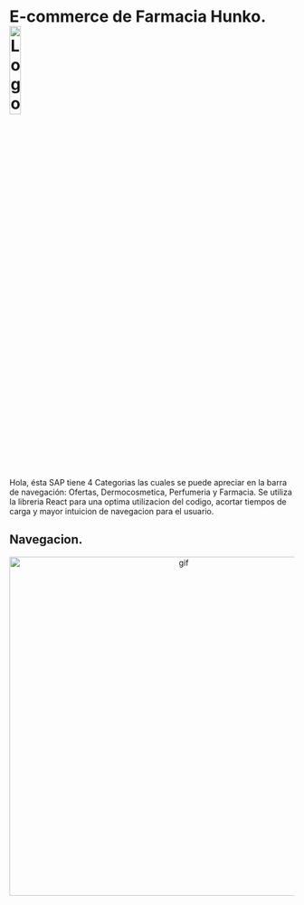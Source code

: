 # E-commerce de Farmacia Hunko.<img alt="Logo" align="center" src="https://firebasestorage.googleapis.com/v0/b/hunko-farmacia.appspot.com/o/Hunko-SinFondo.png?alt=media&token=ca4a72c3-eb57-41a9-af67-e1987e7f4611" width="20%" />

Hola, ésta SAP tiene 4 Categorias las cuales se puede apreciar en la barra de navegación: Ofertas, Dermocosmetica, Perfumeria y Farmacia.
Se utiliza la libreria React para una optima utilizacion del codigo, acortar tiempos de carga y mayor intuicion de navegacion para el usuario.

## Navegacion.
<p align='center'>
<img src='https://firebasestorage.googleapis.com/v0/b/hunko-farmacia.appspot.com/o/EntregaReact.gif?alt=media&token=dcc7cea2-5556-4ec6-a95a-d5d7e7644c90' width='600' alt='gif'>
</p>









